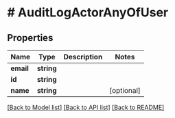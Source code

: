 # # AuditLogActorAnyOfUser

## Properties

Name | Type | Description | Notes
------------ | ------------- | ------------- | -------------
**email** | **string** |  |
**id** | **string** |  |
**name** | **string** |  | [optional]

[[Back to Model list]](../../README.md#models) [[Back to API list]](../../README.md#endpoints) [[Back to README]](../../README.md)
